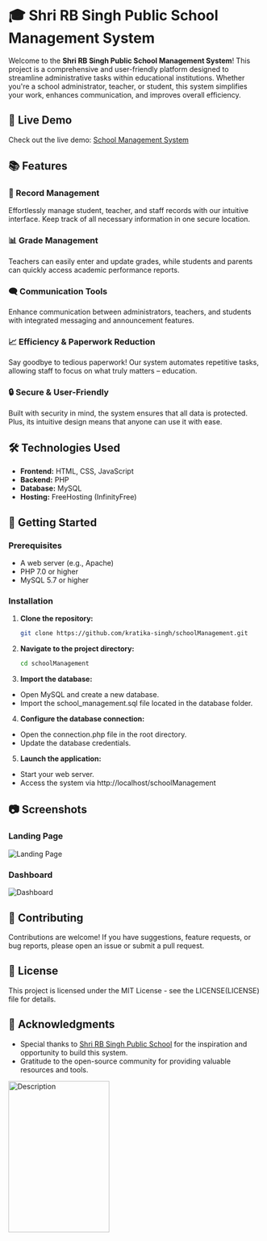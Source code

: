 # 🎓 Shri RB Singh Public School Management System

Welcome to the **Shri RB Singh Public School Management System**! This project is a comprehensive and user-friendly platform designed to streamline administrative tasks within educational institutions. Whether you're a school administrator, teacher, or student, this system simplifies your work, enhances communication, and improves overall efficiency.

## 🚀 Live Demo

Check out the live demo: [School Management System](https://srbsps.rf.gd/)

## 📚 Features

### 📁 Record Management
Effortlessly manage student, teacher, and staff records with our intuitive interface. Keep track of all necessary information in one secure location.

### 📊 Grade Management
Teachers can easily enter and update grades, while students and parents can quickly access academic performance reports.

### 🗨️ Communication Tools
Enhance communication between administrators, teachers, and students with integrated messaging and announcement features.

### 📈 Efficiency & Paperwork Reduction
Say goodbye to tedious paperwork! Our system automates repetitive tasks, allowing staff to focus on what truly matters – education.

### 🔒 Secure & User-Friendly
Built with security in mind, the system ensures that all data is protected. Plus, its intuitive design means that anyone can use it with ease.

## 🛠️ Technologies Used

- **Frontend:** HTML, CSS, JavaScript
- **Backend:** PHP
- **Database:** MySQL
- **Hosting:** FreeHosting (InfinityFree)

## 📖 Getting Started

### Prerequisites

- A web server (e.g., Apache)
- PHP 7.0 or higher
- MySQL 5.7 or higher

### Installation

1. **Clone the repository:**
   ```bash
   git clone https://github.com/kratika-singh/schoolManagement.git
2. **Navigate to the project directory:**
   ```bash
   cd schoolManagement
3. **Import the database:**

- Open MySQL and create a new database.
- Import the school_management.sql file located in the database folder.

4. **Configure the database connection:**

- Open the connection.php file in the root directory.
- Update the database credentials.

5. **Launch the application:**

- Start your web server.
- Access the system via http://localhost/schoolManagement

## 📷 Screenshots
### Landing Page
![Landing Page](https://github.com/kratika-singh/schoolManagement/blob/master/images/landing.jpg)
### Dashboard
![Dashboard](https://github.com/kratika-singh/schoolManagement/blob/master/images/dashboard.jpg)

## 🤝 Contributing
Contributions are welcome! If you have suggestions, feature requests, or bug reports, please open an issue or submit a pull request.

## 📄 License
This project is licensed under the MIT License - see the LICENSE(LICENSE) file for details.

## 🌟 Acknowledgments
- Special thanks to [Shri RB Singh Public School](https://srbsps.rf.gd/) for the inspiration and opportunity to build this system.
- Gratitude to the open-source community for providing valuable resources and tools.
<img src="https://github.com/kratika-singh/schoolManagement/blob/master/images/Picture1.png" alt="Description" style="width:200px;height:300px;">
